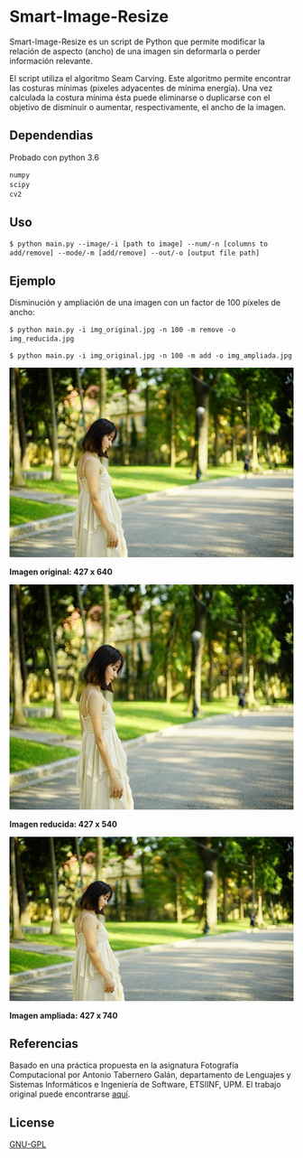 # Smart-Image-Resize

Smart-Image-Resize es un script de Python que permite modificar la relación de aspecto (ancho) de una imagen sin deformarla o perder información relevante.

El script utiliza el algoritmo Seam Carving. Este algoritmo permite encontrar las costuras mínimas (pixeles adyacentes de mínima energía). Una vez calculada la costura mínima ésta puede eliminarse o duplicarse con el objetivo de disminuir o aumentar, respectivamente, el ancho de la imagen.

## Dependendias
Probado con python 3.6

```bash
numpy
scipy
cv2
```

## Uso

```
$ python main.py --image/-i [path to image] --num/-n [columns to add/remove] --mode/-m [add/remove] --out/-o [output file path]
```

## Ejemplo

Disminución y ampliación de una imagen con un factor de 100 píxeles de ancho:

```
$ python main.py -i img_original.jpg -n 100 -m remove -o img_reducida.jpg
```

```
$ python main.py -i img_original.jpg -n 100 -m add -o img_ampliada.jpg
```

![imagen original](/images/img_original.jpg)

**Imagen original: 427 x 640**

![imagen reducida](/images/img_reducida.jpg)

**Imagen reducida: 427 x 540**

![imagen ampliada](/images/img_ampliada.jpg)

**Imagen ampliada: 427 x 740**

## Referencias

Basado en una práctica propuesta en la asignatura Fotografía Computacional por Antonio Tabernero Galán, departamento de Lenguajes y Sistemas Informáticos e Ingeniería de Software, ETSIINF, UPM. El trabajo original puede encontrarse [aquí](https://faculty.idc.ac.il/arik/SCWeb/imret/).

## License

[GNU-GPL](https://www.gnu.org/licenses/gpl-3.0-standalone.html)
